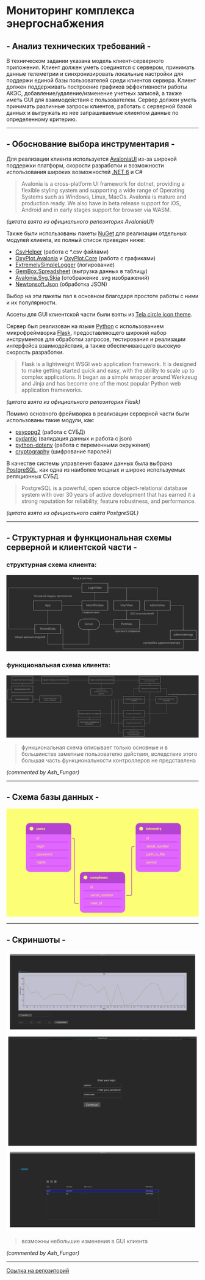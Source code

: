 # Мониторинг комплекса энергоснабжения

## - Анализ технических требований -

В техническом задании указана модель клиент-серверного приложения. Клиент должен уметь соединятся с сервером, принимать
данные телеметрии и синхронизировать локальные настройки для поддержи единой базы пользователей среди клиентов сервера.
Клиент должен поддерживать построение графиков эффективности работы АКЭС, добавление/удаление/изменение учетных записей,
а также иметь GUI для взаимодействия с пользователем. Сервер должен уметь принимать различные запросы клиентов, работать
с серверной базой данных и выгружать из нее запрашиваемые клиентом данные по определенному критерию.
***

## - Обоснование выбора инструментария -

Для реализации клиента используется [AvaloniaUI](https://avaloniaui.net/) из-за широкой поддержки платформ, скорости
разработки и возможности использования широких возможностей [.NET 6](https://dotnet.microsoft.com/en-us/) и C#
> Avalonia is a cross-platform UI framework for dotnet, providing a flexible styling system and supporting a wide range
> of Operating Systems such as Windows, Linux, MacOs. Avalonia is mature and production ready. We also have in beta
> release support for iOS, Android and in early stages support for browser via WASM.

_(цитата взята из официального репозитория AvaloniaUI)_

Также были использованы пакеты [NuGet](https://www.nuget.org/) для реализации отдельных модулей клиента, их полный
список приведен ниже:

- [CsvHelper](https://www.nuget.org/packages/CsvHelper) (работа с *.csv файлами)
- [OxyPlot.Avalonia](https://www.nuget.org/packages/OxyPlot.Avalonia)
  и [OxyPlot.Core](https://www.nuget.org/packages/OxyPlot.Core) (работа с графиками)
- [ExtremelySimpleLogger](https://www.nuget.org/packages/ExtremelySimpleLogger) (логирование)
- [GemBox.Spreadsheet](https://www.nuget.org/packages/GemBox.Spreadsheet) (выгрузка данных в таблицу)
- [Avalonia.Svg.Skia](https://www.nuget.org/packages/Avalonia.Svg) (отображение .svg изображений)
- [Newtonsoft.Json](https://www.nuget.org/packages/Newtonsoft.Json/) (обработка JSON)

Выбор на эти пакеты пал в основном благодаря простоте работы с ними и их популярности.

Ассеты для GUI клиентской части были взяты
из [Tela circle icon theme](https://github.com/vinceliuice/Tela-circle-icon-theme).

Сервер был реализован на языке [Python](https://www.python.org) с использованием микрофреймворка
[Flask](https://flask.palletsprojects.com/en/2.1.x/), предоставляющего широкий набор инструментов для обработки
запросов, тестирования и реализации интерфейса взаимодействия, а также обеспечивающего высокую скорость разработки.
> Flask is a lightweight WSGI web application framework. It is designed to make getting started quick and easy, with the
> ability to scale up to complex applications. It began as a simple wrapper around Werkzeug and Jinja and has become
> one of the most popular Python web application frameworks.

_(цитата взята из официального репозитория Flask)_

Помимо основного фреймворка в реализации серверной части были использованы такие модули, как:

- [psycopg2](https://www.psycopg.org/docs/) (работа с СУБД)
- [pydantic](https://pydantic-docs.helpmanual.io) (валидация данных и работа с json)
- [python-dotenv](https://pypi.org/project/python-dotenv/) (работа с переменными окружения)
- [cryptography](https://pypi.org/project/cryptography/) (шифрование паролей)

В качестве системы управления базами данных была выбрана [PostgreSQL](https://www.postgresql.org), как одна из наиболее
мощных и широко используемых реляционных СУБД.

> PostgreSQL is a powerful, open source object-relational database system with over 30 years of active development that
> has earned it a strong reputation for reliability, feature robustness, and performance.

_(цитата взята из официального сайта PostgreSQL)_

***

## - Структурная и функциональная схемы серверной и клиентской части -

### структурная схема клиента:

![](github/struct-diagram.png "клиент")

### функциональная схема клиента:

![](github/func-diagram.png "клиент")
> функциональная схема описывает только основные и
> в большинстве заметные пользователю действия, вследствие этого
> большая часть функциональности контроллеров не представлена

_(commented by Ash_Fungor)_
***

## - Схема базы данных -

![](github/database-schema.png "база данных")
***

## - Скриншоты -

![](github/plot-view-screenshot.png "графики")
![](github/login-screenshot.png "вход")
![](github/admin-tab-screenshot.png "вкладка администратора")
> возможны небольшие изменения в GUI клиента

_(commented by Ash_Fungor)_
***

[Ссылка на репозиторий](https://github.com/AshFungor/PowerMonitor)

